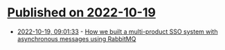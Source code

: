 # [Published on 2022-10-19](index.md)

* [2022-10-19, 09:01:33](https://lobste.rs/s/xtdr7v/how_we_built_multi_product_sso_system_with) - [How we built a multi-product SSO system with asynchronous messages using RabbitMQ](https://link.medium.com/81Z24ApBeub)
